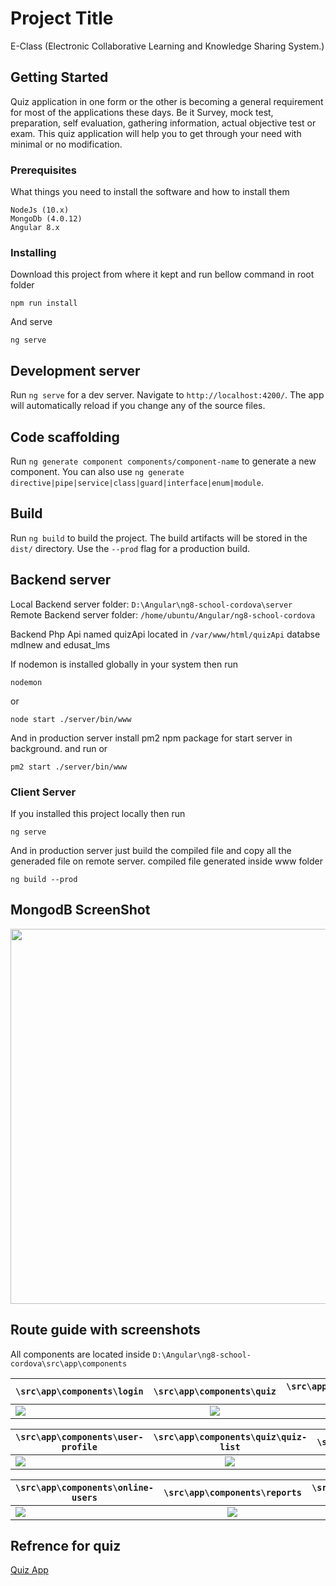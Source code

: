 # Project Title

E-Class (Electronic Collaborative Learning and Knowledge Sharing System.)

## Getting Started

Quiz application in one form or the other is becoming a general requirement for most of the applications these days. Be it Survey, mock test, preparation, self evaluation, gathering information, actual objective test or exam. This quiz application will help you to get through your need with minimal or no modification.

### Prerequisites

What things you need to install the software and how to install them

```
NodeJs (10.x)
MongoDb (4.0.12)
Angular 8.x

```

### Installing

Download this project from where it kept and run bellow command in root folder

```
npm run install
```

And serve

```
ng serve
```

## Development server

Run `ng serve` for a dev server. Navigate to `http://localhost:4200/`. The app will automatically reload if you change any of the source files.

## Code scaffolding

Run `ng generate component components/component-name` to generate a new component. You can also use `ng generate directive|pipe|service|class|guard|interface|enum|module`.

## Build

Run `ng build` to build the project. The build artifacts will be stored in the `dist/` directory. Use the `--prod` flag for a production build.

## Backend server

Local Backend server folder: `D:\Angular\ng8-school-cordova\server`
Remote Backend server folder: `/home/ubuntu/Angular/ng8-school-cordova`

Backend Php Api named quizApi located in `/var/www/html/quizApi`
databse mdlnew and edusat_lms

If nodemon is installed globally in your system then run

```
nodemon
```
or
```
node start ./server/bin/www
```

And in production server install pm2 npm package for start server in background. and run
or
```
pm2 start ./server/bin/www
```

### Client Server

If you installed this project locally then run

```
ng serve
```

And in production server just build the compiled file and copy all the generaded file on remote server. compiled file generated inside www folder

```
ng build --prod
```
## MongodB ScreenShot
<p class="center">
    <img src="./images/screenshot/mongo.png" width="600">
</p>

## Route guide with screenshots
All components are located inside  `D:\Angular\ng8-school-cordova\src\app\components`

| `\src\app\components\login`               | `\src\app\components\quiz`               | `\src\app\components\offline-session` |
| ------------- |:-------------:| -----:|
| ![](./images/screenshot/eclass_login.png) | ![](./images/screenshot/play.png) | ![](./images/screenshot/offline-session.png) |

| `\src\app\components\user-profile`          | `\src\app\components\quiz\quiz-list`   | `\src\app\components\question`        |
| ------------- |:-------------:| -----:|
| ![](./images/screenshot/study_material.png) | ![](./images/screenshot/quiz-list.png) | ![](./images/screenshot/question.png) |

| `\src\app\components\online-users`        | `\src\app\components\reports`       | `\src\app\components\chat-history`        |
| ------------- |:-------------:| -----:|
| ![](./images/screenshot/online-users.png) | ![](./images/screenshot/report.png) | ![](./images/screenshot/chat-history.png) |

## Refrence for quiz

<a href="https://www.codeproject.com/Articles/1167451/Quiz-Application-in-Angular"> Quiz App</a>


